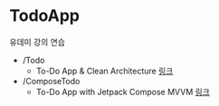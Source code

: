 # TodoApp

유데미 강의 연습
* /Todo
    * To-Do App & Clean Architecture [링크](https://www.udemy.com/course/to-do-app-clean-architecture-android-development-kotlin)
* /ComposeTodo
    * To-Do App with Jetpack Compose MVVM [링크](https://www.udemy.com/course/to-do-app-with-jetpack-compose-mvvm-android-development)
